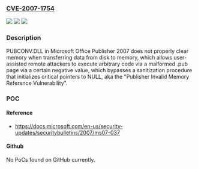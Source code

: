 ### [CVE-2007-1754](https://cve.mitre.org/cgi-bin/cvename.cgi?name=CVE-2007-1754)
![](https://img.shields.io/static/v1?label=Product&message=n%2Fa&color=blue)
![](https://img.shields.io/static/v1?label=Version&message=n%2Fa&color=blue)
![](https://img.shields.io/static/v1?label=Vulnerability&message=n%2Fa&color=brighgreen)

### Description

PUBCONV.DLL in Microsoft Office Publisher 2007 does not properly clear memory when transferring data from disk to memory, which allows user-assisted remote attackers to execute arbitrary code via a malformed .pub page via a certain negative value, which bypasses a sanitization procedure that initializes critical pointers to NULL, aka the "Publisher Invalid Memory Reference Vulnerability".

### POC

#### Reference
- https://docs.microsoft.com/en-us/security-updates/securitybulletins/2007/ms07-037

#### Github
No PoCs found on GitHub currently.

